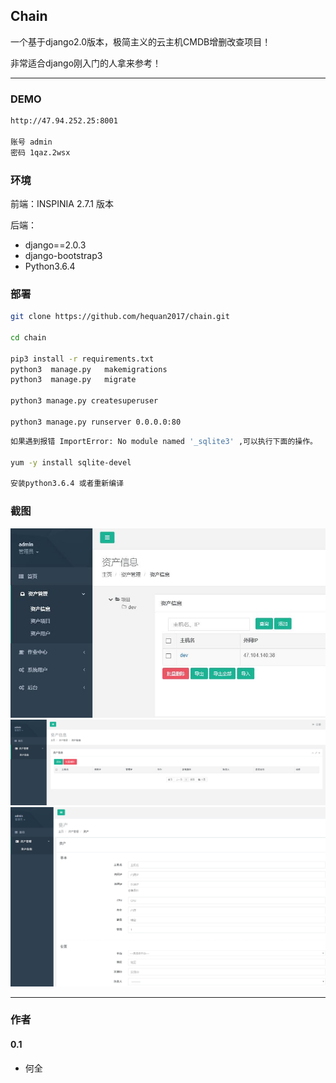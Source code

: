 ## Chain

一个基于django2.0版本，极简主义的云主机CMDB增删改查项目！

非常适合django刚入门的人拿来参考！

---
### DEMO

```bash
http://47.94.252.25:8001

账号 admin
密码 1qaz.2wsx
```


###  环境

前端：INSPINIA 2.7.1  版本

后端：
 * django==2.0.3
 * django-bootstrap3
 * Python3.6.4


###  部署




```bash
git clone https://github.com/hequan2017/chain.git

cd chain

pip3 install -r requirements.txt
python3  manage.py   makemigrations
python3  manage.py   migrate

python3 manage.py createsuperuser

python3 manage.py runserver 0.0.0.0:80
```


```bash
如果遇到报错 ImportError: No module named '_sqlite3' ,可以执行下面的操作。

yum -y install sqlite-devel

安装python3.6.4 或者重新编译
```


###   截图
![DEMO](static/demo/1.png)
![DEMO](static/demo/2.png)
![DEMO](static/demo/3.png)

---
### 作者

#### 0.1
- 何全
